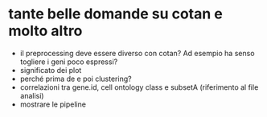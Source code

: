 # tante belle domande su cotan e molto altro

- il preprocessing deve essere diverso con cotan? Ad esempio ha senso togliere i geni poco espressi?
- significato dei plot
- perché prima de e poi clustering?
- correlazioni tra gene.id, cell ontology class e subsetA (riferimento al file analisi)
- mostrare le pipeline

